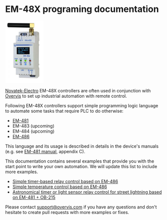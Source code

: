 # EM-48X programing documentation

![EM-481](./examples/imgs/em-481.jpg)

[Novatek-Electro](https://www.novatek-electro.com/) EM-48X controllers are often used in conjunction with [Overvis](https://www.overvis.com/) to set up industrial automation with remote control.

Following EM-48X controllers support simple programming logic language to automate some tasks that require PLC to do otherwise:
* [EM-481](https://www.overvis.com/equipment/em-481/)
* EM-483 (upcoming)
* EM-484 (upcoming)
* [EM-486](https://www.overvis.com/equipment/em-486/)

This language and its usage is described in details in the device's manuals (e.g. see [EM-481 manual](https://novatek-electro.com/docs/en/doc_em-481_en.pdf), appendix C).

This documentation contains several examples that provide you with the start point to write your own automation. We will update this list to include more examples.

* [Simple timer-based relay control based on EM-486](./examples/simple-timer.md)
* [Simple temperature control based on EM-486](./examples/simple-temperature-control.md)
* [Astronomical timer or light sensor relay control for street lightning based on EM-481 + OB-215](./examples/astronomical-timer.md)

Please contact support@overvis.com if you have any questions and don't hesitate to create pull requests with more examples or fixes.